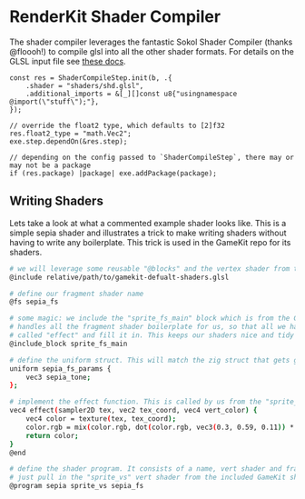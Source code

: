 # RenderKit Shader Compiler
The shader compiler leverages the fantastic Sokol Shader Compiler (thanks @floooh!) to compile glsl into all the other shader formats. For details on the GLSL input file see [these docs](https://github.com/floooh/sokol-tools/blob/master/docs/sokol-shdc.md).

```zig
const res = ShaderCompileStep.init(b, .{
    .shader = "shaders/shd.glsl",
    .additional_imports = &[_][]const u8{"usingnamespace @import(\"stuff\");"},
});

// override the float2 type, which defaults to [2]f32
res.float2_type = "math.Vec2";
exe.step.dependOn(&res.step);

// depending on the config passed to `ShaderCompileStep`, there may or may not be a package
if (res.package) |package| exe.addPackage(package);
```


## Writing Shaders
Lets take a look at what a commented example shader looks like. This is a simple sepia shader and illustrates a trick to make writing shaders without having to write any boilerplate. This trick is used in the GameKit repo for its shaders.

```bash
# we will leverage some reusable "@blocks" and the vertex shader from the default GameKit shader source file
@include relative/path/to/gamekit-defualt-shaders.glsl

# define our fragment shader name
@fs sepia_fs

# some magic: we include the "sprite_fs_main" block which is from the GameKit default shaders. It
# handles all the fragment shader boilerplate for us, so that all we have to do is define one function
# called "effect" and fill it in. This keeps our shaders nice and tidy
@include_block sprite_fs_main

# define the uniform struct. This will match the zig struct that gets generated by the shader compiler.
uniform sepia_fs_params {
	vec3 sepia_tone;
};

# implement the effect function. This is called by us from the "sprite_fs_main" block.
vec4 effect(sampler2D tex, vec2 tex_coord, vec4 vert_color) {
	vec4 color = texture(tex, tex_coord);
	color.rgb = mix(color.rgb, dot(color.rgb, vec3(0.3, 0.59, 0.11)) * sepia_tone, 0.75);
	return color;
}
@end

# define the shader program. It consists of a name, vert shader and frag shader. Notice that we
# just pull in the "sprite_vs" vert shader from the included GameKit shader file.
@program sepia sprite_vs sepia_fs
```
